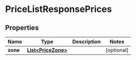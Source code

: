 
# PriceListResponsePrices

## Properties
Name | Type | Description | Notes
------------ | ------------- | ------------- | -------------
**zone** | [**List&lt;PriceZone&gt;**](PriceZone.md) |  |  [optional]



